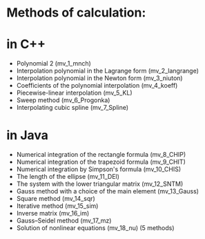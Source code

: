 Methods of calculation: 
=======================
in C++
======
* Polynomial 2 (mv_1_mnch)
* Interpolation polynomial in the Lagrange form (mv_2_langrange)
* Interpolation polynomial in the Newton form (mv_3_niuton)
* Coefficients of the polynomial interpolation (mv_4_koeff)
* Piecewise-linear interpolation (mv_5_KL)
* Sweep method (mv_6_Progonka)
* Interpolating cubic spline (mv_7_Spline)


in Java
=======
* Numerical integration of the rectangle formula (mv_8_CHIP)
* Numerical integration of the trapezoid formula (mv_9_CHIT)
* Numerical integration by Simpson's formula (mv_10_CHIS)
* The length of the ellipse (mv_11_DEl)
* The system with the lower triangular matrix (mv_12_SNTM)
* Gauss method with a choice of the main element (mv_13_Gauss)
* Square method (mv_14_sqr)
* Iterative method (mv_15_sim)
* Inverse matrix (mv_16_im)
* Gauss–Seidel method (mv_17_mz)
* Solution of nonlinear equations (mv_18_nu) (5 methods)
